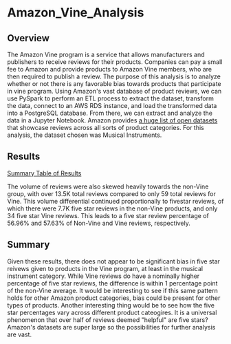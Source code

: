 # Amazon_Vine_Analysis

## Overview 
The Amazon Vine program is a service that allows manufacturers and publishers to receive reviews for their products. Companies can pay a small fee to Amazon and provide products to Amazon Vine members, who are then required to publish a review. The purpose of this analysis is to analyze whether or not there is any favorable bias towards products that participate in vine program.  Using Amazon's vast database of product reviews, we can use PySpark to perform an ETL process to extract the dataset, transform the data, connect to an AWS RDS instance, and load the transformed data into a PostgreSQL database. From there, we can extract and analyze the data in a Jupyter Notebook. Amazon provides [a huge list of open datasets](https://s3.amazonaws.com/amazon-reviews-pds/tsv/index.txt) that showcase reviews across all sorts of product categories. For this analysis, the dataset chosen was Musical Instruments. 

## Results 

[Summary Table of Results](https://github.com/matthewprice-github/Amazon_Vine_Analysis/blob/main/Amazon_Vine_Analysis/Vine_Analysis_Summary.PNG)

The volume of reviews were also skewed heavily towards the non-Vine group, with over 13.5K total reviews compared to only 59 total reviews for Vine. This volume differential continued proportionally to fivestar reviews, of which there were 7.7K five star reviews in the non-Vine products, and only 34 five star Vine reviews. This leads to a five star review percentage of 56.96% and 57.63% of Non-Vine and Vine reviews, respectively. 


## Summary

Given these results, there does not appear to be significant bias in five star reivews given to products in the Vine program, at least in the musical instrument category. While Vine reviews do have a nominally higher percentage of five star reviews, the difference is within 1 percentage point of the non-Vine average. It would be interesting to see if this same pattern holds for other Amazon product categories, bias could be present for other types of products. Another interesting thing would be to see how the five star percentages vary across different product cateogires. It is a universal phenomenon that over half of reviews deemed "helpful" are five stars? Amazon's datasets are super large so the possibilities for further analysis are vast. 




